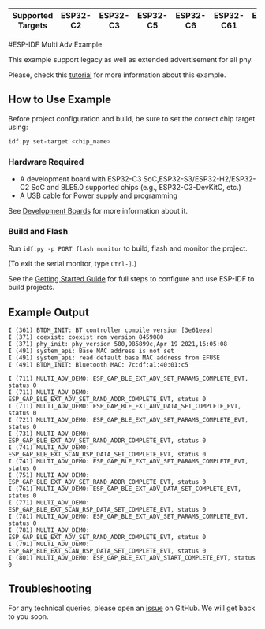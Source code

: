 | Supported Targets | ESP32-C2 | ESP32-C3 | ESP32-C5 | ESP32-C6 | ESP32-C61 | ESP32-H2 | ESP32-S3 |
| ----------------- | -------- | -------- | -------- | -------- | --------- | -------- | -------- |

#ESP-IDF Multi Adv Example

This example support legacy as well as extended advertisement for all phy.

Please, check this [tutorial](tutorial/Mulit*Adv*Example_Walkthrough.md) for more information about this example.

## How to Use Example

Before project configuration and build, be sure to set the correct chip target using:

```bash
idf.py set-target <chip_name>
```

### Hardware Required

* A development board with ESP32-C3 SoC,ESP32-S3/ESP32-H2/ESP32-C2 SoC and BLE5.0 supported chips (e.g., ESP32-C3-DevKitC, etc.)
* A USB cable for Power supply and programming

See [Development Boards](https://www.espressif.com/en/products/devkits) for more information about it.

### Build and Flash

Run `idf.py -p PORT flash monitor` to build, flash and monitor the project.

(To exit the serial monitor, type ``Ctrl-]``.)

See the [Getting Started Guide](https://idf.espressif.com/) for full steps to configure and use ESP-IDF to build projects.


## Example Output

```
I (361) BTDM_INIT: BT controller compile version [3e61eea]
I (371) coexist: coexist rom version 8459080
I (371) phy_init: phy_version 500,985899c,Apr 19 2021,16:05:08
I (491) system_api: Base MAC address is not set
I (491) system_api: read default base MAC address from EFUSE
I (491) BTDM_INIT: Bluetooth MAC: 7c:df:a1:40:01:c5

I (711) MULTI_ADV_DEMO: ESP_GAP_BLE_EXT_ADV_SET_PARAMS_COMPLETE_EVT, status 0
I (711) MULTI_ADV_DEMO: ESP_GAP_BLE_EXT_ADV_SET_RAND_ADDR_COMPLETE_EVT, status 0
I (711) MULTI_ADV_DEMO: ESP_GAP_BLE_EXT_ADV_DATA_SET_COMPLETE_EVT, status 0
I (721) MULTI_ADV_DEMO: ESP_GAP_BLE_EXT_ADV_SET_PARAMS_COMPLETE_EVT, status 0
I (731) MULTI_ADV_DEMO: ESP_GAP_BLE_EXT_ADV_SET_RAND_ADDR_COMPLETE_EVT, status 0
I (741) MULTI_ADV_DEMO: ESP_GAP_BLE_EXT_SCAN_RSP_DATA_SET_COMPLETE_EVT, status 0
I (741) MULTI_ADV_DEMO: ESP_GAP_BLE_EXT_ADV_SET_PARAMS_COMPLETE_EVT, status 0
I (751) MULTI_ADV_DEMO: ESP_GAP_BLE_EXT_ADV_SET_RAND_ADDR_COMPLETE_EVT, status 0
I (761) MULTI_ADV_DEMO: ESP_GAP_BLE_EXT_ADV_DATA_SET_COMPLETE_EVT, status 0
I (771) MULTI_ADV_DEMO: ESP_GAP_BLE_EXT_SCAN_RSP_DATA_SET_COMPLETE_EVT, status 0
I (781) MULTI_ADV_DEMO: ESP_GAP_BLE_EXT_ADV_SET_PARAMS_COMPLETE_EVT, status 0
I (781) MULTI_ADV_DEMO: ESP_GAP_BLE_EXT_ADV_SET_RAND_ADDR_COMPLETE_EVT, status 0
I (791) MULTI_ADV_DEMO: ESP_GAP_BLE_EXT_SCAN_RSP_DATA_SET_COMPLETE_EVT, status 0
I (801) MULTI_ADV_DEMO: ESP_GAP_BLE_EXT_ADV_START_COMPLETE_EVT, status 0

```

## Troubleshooting

For any technical queries, please open an [issue](https://github.com/espressif/esp-idf/issues) on GitHub. We will get back to you soon.
